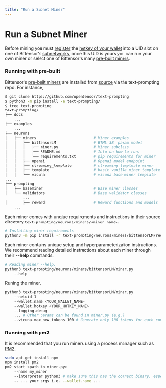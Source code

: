 ```yaml
---
title: "Run a Subnet Miner"
---
```


# Run a Subnet Miner

Before mining you must [register](subnetworks/registration) the [hotkey of your wallet](getting-started/wallets) into a UID slot on one of Bittensor's [subnetworks](subnetworks/subnetworks), once this UID is yours you can run your own miner or select one of Bittensor's many [pre-built miners](https://github.com/opentensor/text-prompting/tree/main/neurons/miners).


### Running with pre-built

Bittensor's [pre-built miners](https://github.com/opentensor/text-prompting/tree/main/neurons/miners) are installed from [source](https://github.com/opentensor/text-prompting) via the text-prompting repo. For instance,
```bash dark title=text-prompting/neurons/miners/vicuna link=https://github.com/opentensor/text-prompting/tree/main/neurons/miners/vicuna
$ git clone https://github.com/opentensor/text-prompting
$ python3 -m pip install -e text-prompting/
$ tree text-prompting
text-prompting/
├── docs
    ...
├── examples
    ...
├── neurons
│   ├── miners                          # Miner examples
│   │   ├── bittensorLM                 # BTML 3B  param model
│   │   │   ├── miner.py                # Miner subclass
│   │   │   ├── README.md               # Info on how to run.
│   │   │   └── requirements.txt        # pip requirements for miner
│   │   ├── openai                      # Openai model endpoint
│   │   ├── streaming_template          # streaming templeate miner
│   │   ├── template                    # basic vanilla miner template
│   │   └── vicuna                      # vicuna base miner template
...
├── prompting
│   ├── baseminer                       # Base miner classes 
│   └── validators                      # Base validator classes
        ...
│       ├── reward                      # Reward functions and models
    ...
```
Each miner comes with unqiue requirements and instructions in their source directory `text-prompting/neurons/miners/<miner name>`.
```bash dark
# Installing miner requirements
python3 -m pip install -r text-prompting/neurons/miners/bittensorLM/requirements.txt
```
Each miner contains unique setup and hyperparameterization instructions. We recommend reading detailed instructions about each miner through their **--help** commands.
```bash dark
# Reading miner --help.
python3 text-prompting/neurons/miners/bittensorLM/miner.py
    --help
```
Runing the miner.
```bash dark
python3 text-prompting/neurons/miners/bittensorLM/miner.py
    --netuid 1
    --wallet.name <YOUR_WALLET_NAME>
    --wallet.hotkey <YOUR_HOTKEY_NAME>
    --logging.debug
    ... # Other params can be found in miner.py (e.g.)
    --vicuna.max_new_tokens 100 # Generate only 100 tokens for each completion
```

### Running with pm2


It is recommended that you run miners using a process manager such as [PM2](https://pm2.io/).
```bash dark
sudo apt-get install npm
npm install pm2
pm2 start <path to miner.py>
    --name my_miner
    --interpreter python3 # make sure this has the correct binary, especially if you are running in a venv
    -- ... your args i.e. --wallet.name ...
```
